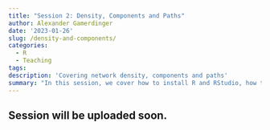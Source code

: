 ```yaml
---
title: "Session 2: Density, Components and Paths" 
author: Alexander Gamerdinger
date: '2023-01-26'
slug: /density-and-components/
categories:
  - R
  - Teaching
tags:
description: 'Covering network density, components and paths'
summary: "In this session, we cover how to install R and RStudio, how to subset and manipulate data sets, and how to visualize simple networks using ggraph and igraph packages."
---
```


## Session will be uploaded soon.  

